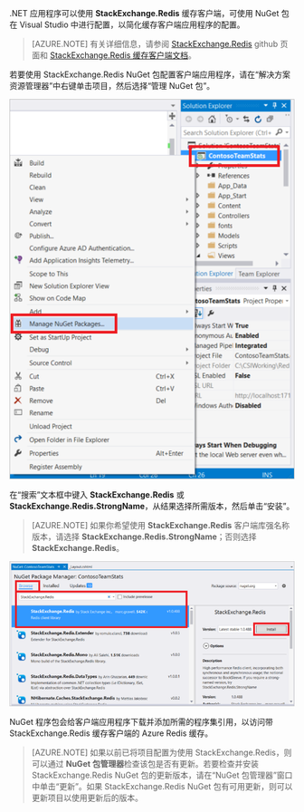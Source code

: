.NET 应用程序可以使用 **StackExchange.Redis** 缓存客户端，可使用 NuGet 包在 Visual Studio 中进行配置，以简化缓存客户端应用程序的配置。

>[AZURE.NOTE] 有关详细信息，请参阅 [StackExchange.Redis](http://github.com/StackExchange/StackExchange.Redis) github 页面和 [StackExchange.Redis 缓存客户端文档](http://github.com/StackExchange/StackExchange.Redis#documentation)。

若要使用 StackExchange.Redis NuGet 包配置客户端应用程序，请在“解决方案资源管理器”中右键单击项目，然后选择“管理 NuGet 包”。

![管理 NuGet 包](./media/redis-cache-configure-stackexchange-redis-nuget/redis-cache-manage-nuget-menu.png)

在“搜索”文本框中键入 **StackExchange.Redis** 或 **StackExchange.Redis.StrongName**，从结果选择所需版本，然后单击“安装”。

>[AZURE.NOTE] 如果你希望使用 **StackExchange.Redis** 客户端库强名称版本，请选择 **StackExchange.Redis.StrongName**；否则选择 **StackExchange.Redis**。

![StackExchange.Redis NuGet 程序包](./media/redis-cache-configure-stackexchange-redis-nuget/redis-cache-stackexchange-redis.png)

NuGet 程序包会给客户端应用程序下载并添加所需的程序集引用，以访问带 StackExchange.Redis 缓存客户端的 Azure Redis 缓存。

>[AZURE.NOTE] 如果以前已将项目配置为使用 StackExchange.Redis，则可以通过 **NuGet 包管理器**检查该包是否有更新。若要检查并安装 StackExchange.Redis NuGet 包的更新版本，请在“NuGet 包管理器”窗口中单击“更新”。如果 StackExchange.Redis NuGet 包有可用更新，则可以更新项目以使用更新后的版本。

<!---HONumber=Mooncake_0815_2016-->